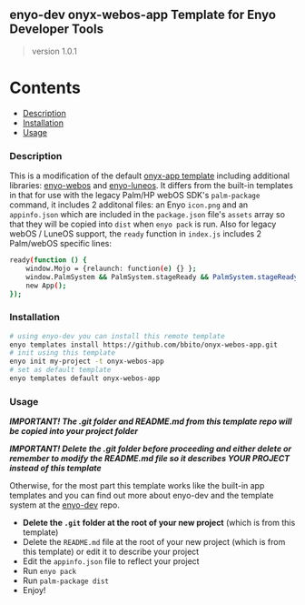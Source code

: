## enyo-dev onyx-webos-app Template for Enyo Developer Tools
> version 1.0.1

# Contents

* [Description](#description)
* [Installation](#installation)
* [Usage](#usage)

### <a name="description"></a>Description

This is a modification of the default [onyx-app template](https://github.com/enyojs/enyo-dev/tree/master/lib/enyo/lib/default-templates/onyx-app) including additional libraries: [enyo-webos](https://github.com/enyojs/enyo-webos.git) and [enyo-luneos](https://github.com/JayCanuck/enyo-luneos). It differs from the built-in templates in that for use with the legacy Palm/HP webOS SDK's `palm-package` command, it includes 2 additonal files: an Enyo `icon.png` and an `appinfo.json` which are included in the `package.json` file's `assets` array so that they will be copied into `dist` when `enyo pack` is run. Also for legacy webOS / LuneOS support, the `ready` function in `index.js` includes 2 Palm/webOS specific lines:
```bash
ready(function () {
	window.Mojo = {relaunch: function(e) {} };
	window.PalmSystem && PalmSystem.stageReady && PalmSystem.stageReady();
	new App();
});
```

### <a name="installation"></a>Installation

```bash
# using enyo-dev you can install this remote template
enyo templates install https://github.com/bbito/onyx-webos-app.git
# init using this template
enyo init my-project -t onyx-webos-app
# set as default template
enyo templates default onyx-webos-app
```
### <a name="usage"></a>Usage
***IMPORTANT! The .git folder and README.md from this template repo will be copied into your project folder***

***IMPORTANT! Delete the .git folder before proceeding and either delete or remember to modify the README.md file so it describes YOUR PROJECT instead of this template***

Otherwise, for the most part this template works like the built-in app templates and you can find out more about enyo-dev and the template system at the [enyo-dev](https://github.com/enyojs/enyo-dev) repo.

* **Delete the `.git` folder at the root of your new project** (which is from this template)
* Delete the `README.md` file at the root of your new project (which is from this template) or edit it to describe your project
* Edit the `appinfo.json` file to reflect your project
* Run `enyo pack`
* Run `palm-package dist`
* Enjoy!

